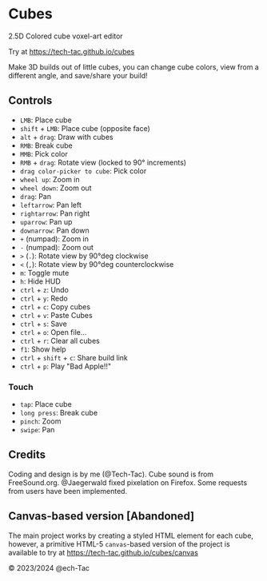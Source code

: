 # Cubes

2.5D Colored cube voxel-art editor

Try at <https://tech-tac.github.io/cubes>

Make 3D builds out of little cubes, you can change cube colors, view from a different angle, and save/share your build!

## Controls

- `LMB`: Place cube
- `shift` + `LMB`: Place cube (opposite face)
- `alt` + `drag`: Draw with cubes
- `RMB`: Break cube
- `MMB`: Pick color
- `RMB` + `drag`: Rotate view (locked to 90° increments)
- `drag color-picker to cube`: Pick color
- `wheel up`: Zoom in
- `wheel down`: Zoom out
- `drag`: Pan
- `leftarrow`: Pan left
- `rightarrow`: Pan right
- `uparrow`: Pan up
- `downarrow`: Pan down
- `+` (numpad): Zoom in
- `-` (numpad): Zoom out
- `>` (`.`): Rotate view by 90°deg clockwise
- `<` (`,`): Rotate view by 90°deg counterclockwise
- `m`: Toggle mute
- `h`: Hide HUD
- `ctrl` + `z`: Undo
- `ctrl` + `y`: Redo
- `ctrl` + `c`: Copy cubes
- `ctrl` + `v`: Paste Cubes
- `ctrl` + `s`: Save
- `ctrl` + `o`: Open file...
- `ctrl` + `r`: Clear all cubes
- `f1`: Show help
- `ctrl` + `shift` + `c`: Share build link
- `ctrl` + `p`: Play "Bad Apple!!"

### Touch

- `tap`: Place cube
- `long press`: Break cube
- `pinch`: Zoom
- `swipe`: Pan

## Credits

Coding and design is by me (@Tech-Tac).
Cube sound is from FreeSound.org.
@Jaegerwald fixed pixelation on Firefox.
Some requests from users have been implemented.

## Canvas-based version [Abandoned]

The main project works by creating a styled HTML element for each cube, however, a primitive HTML-5 `canvas`-based version of the project is available to try at <https://tech-tac.github.io/cubes/canvas>

&copy; 2023/2024 @ech-Tac
